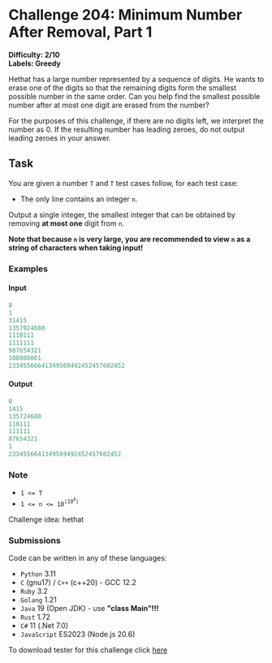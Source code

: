 # Challenge 204: Minimum Number After Removal, Part 1

**Difficulty: 2/10  
Labels: Greedy**

Hethat has a large number represented by a sequence of digits. He wants to erase one of the digits so that the remaining digits form the smallest possible number in the same order. Can you help find the smallest possible number after at most one digit are erased from the number?

For the purposes of this challenge, if there are no digits left, we interpret the number as 0. If the resulting number has leading zeroes, do not output leading zeroes in your answer.

## Task

You are given a number `T` and `T` test cases follow, for each test case:

- The only line contains an integer `n`.

Output a single integer, the smallest integer that can be obtained by removing **at most one** digit from `n`.

**Note that because `n` is very large, you are recommended to view `n` as a string of characters when taking input!**

### Examples

#### Input

```rust
8
1
31415
1357924680
1110111
1111111
987654321
100000001
23345566641349569492452457602452
```

#### Output

```rust
0
1415
135724680
110111
111111
87654321
1
2334556641349569492452457602452
```

### Note

- `1 <= T`
- `1 <= n <= 10`<sup>`(10`<sup>`4`</sup>`)`</sup>

Challenge idea: hethat

### Submissions

Code can be written in any of these languages:

- `Python` 3.11
- `C` (gnu17) / `C++` (c++20) - GCC 12.2
- `Ruby` 3.2
- `Golang` 1.21
- `Java` 19 (Open JDK) - use **"class Main"!!!**
- `Rust` 1.72
- `C#` 11 (.Net 7.0)
- `JavaScript` ES2023 (Node.js 20.6)

To download tester for this challenge click [here](https://downgit.github.io/#/home?url=https://github.com/Pomroka/TWT_Challenges_Tester/tree/main/Challenge_204)
